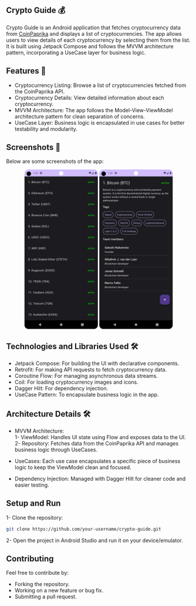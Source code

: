 ## Crypto Guide 💰
Crypto Guide is an Android application that fetches cryptocurrency data from [CoinPaprika](https://coinpaprika.com/) and displays a list of cryptocurrencies. 
The app allows users to view details of each cryptocurrency by selecting them from the list. 
It is built using Jetpack Compose and follows the MVVM architecture pattern, incorporating a UseCase layer for business logic.

## Features 🚀
- Cryptocurrency Listing: Browse a list of cryptocurrencies fetched from the CoinPaprika API.
- Cryptocurrency Details: View detailed information about each cryptocurrency.
- MVVM Architecture: The app follows the Model-View-ViewModel architecture pattern for clean separation of concerns.
- UseCase Layer: Business logic is encapsulated in use cases for better testability and modularity.

## Screenshots 📱
Below are some screenshots of the app:
<p align="center"> 
  <img src="screenshots/coin_list.png" alt="Coin List Screen" width="200"/> 
  <img src="screenshots/coin_detail.png" alt="Coin Detail Screen" width="200"/> 
</p>

## Technologies and Libraries Used 🛠

- Jetpack Compose: For building the UI with declarative components.
- Retrofit: For making API requests to fetch cryptocurrency data.
- Coroutine Flow: For managing asynchronous data streams.
- Coil: For loading cryptocurrency images and icons.
- Dagger Hilt: For dependency injection.
- UseCase Pattern: To encapsulate business logic in the app.

## Architecture Details 🛠️
- MVVM Architecture:
  <br>
1- ViewModel: Handles UI state using Flow and exposes data to the UI.
  <br>
2- Repository: Fetches data from the CoinPaprika API and manages business logic through UseCases.


- UseCases: Each use case encapsulates a specific piece of business logic to keep the ViewModel clean and focused.
- Dependency Injection: Managed with Dagger Hilt for cleaner code and easier testing.

## Setup and Run

1- Clone the repository:
```bash
git clone https://github.com/your-username/crypto-guide.git
```
2- Open the project in Android Studio and run it on your device/emulator.

## Contributing
Feel free to contribute by:

- Forking the repository.
- Working on a new feature or bug fix.
- Submitting a pull request.
